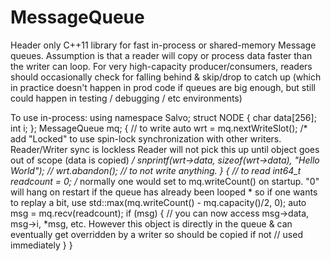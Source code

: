 # MessageQueue

Header only C++11 library for fast in-process or shared-memory Message queues. Assumption is that a reader will copy or process data faster than the
writer can loop. For very high-capacity producer/consumers, readers should occasionally check for falling behind & skip/drop to catch up (which in practice
doesn't happen in prod code if queues are big enough, but still could happen in testing / debugging / etc environments)

To use in-process:
  using namespace Salvo;
  struct NODE {
    char data[256];
    int i;
  };
  MessageQueue<NODE> mq;
  { // to write
    auto wrt = mq.nextWriteSlot(); /* add "Locked" to use spin-lock synchronization with other writers. Reader/Writer sync is lockless
                                      Reader will not pick this up until object goes out of scope (data is copied) */
    snprintf(wrt->data, sizeof(wrt->data), "Hello World");
    // wrt.abandon(); // to not write anything.
  } 
  { // to read
    int64_t readcount = 0; /* normally one would set to mq.writeCount() on startup. "0" will hang on restart if the queue has already been looped
                            * so if one wants to replay a bit, use std::max(mq.writeCount() - mq.capacity()/2, 0);
    auto msg = mq.recv(readcount);
    if (msg) {
      // you can now access msg->data, msg->i, *msg, etc. However this object is directly in the queue & can eventually get overridden by a writer so should be copied if not
      // used immediately
    }
  }

    
    

